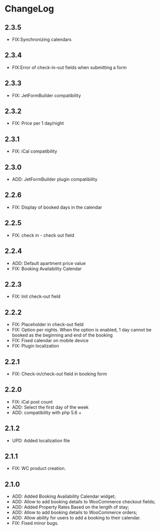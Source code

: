 # ChangeLog

## 2.3.5
* FIX:Synchronizing calendars

## 2.3.4
* FIX:Error of check-in-out fields when submitting a form

## 2.3.3
* FIX: JetFormBuilder compatibility

## 2.3.2
* FIX: Price per 1 day/night

## 2.3.1
* FIX: iCal compatibility

## 2.3.0
* ADD: JetFormBuilder plugin compatibility

## 2.2.6
* FIX: Display of booked days in the calendar

## 2.2.5
* FIX: check in - check out field

## 2.2.4
* ADD: Default apartment price value
* FIX: Booking Availability Calendar

## 2.2.3
* FIX: Init check-out field

## 2.2.2
* FIX: Placeholder in check-out field
* FIX: Option per nights. When the option is enabled, 1 day cannot be booked as the beginning and end of the booking
* FIX: Fixed calendar on mobile device
* FIX: Plugin localization

## 2.2.1
* FIX: Check-in/check-out field in booking form

## 2.2.0
* FIX: iCal post count
* ADD: Select the first day of the week
* ADD: compatibility with php 5.6 +

## 2.1.2
* UPD: Added localization file

## 2.1.1
* FIX: WC product creation.

## 2.1.0
* ADD: Added Booking Availability Calendar widget;
* ADD: Allow to add booking details to WooCommerce checkout fields;
* ADD: Added Property Rates Based on the length of stay;
* ADD: Allow to add booking details to WooCommerce orders;
* ADD: Allow ability for users to add a booking to their calendar.
* FIX: Fixed minor bugs.
